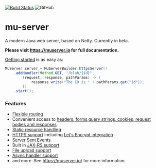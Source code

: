 [![Build Status](https://travis-ci.org/3redronin/mu-server.svg?branch=master)](https://travis-ci.org/3redronin/mu-server)
 ![GitHub](https://img.shields.io/github/license/3redronin/mu-server)

# mu-server

A modern Java web server, based on Netty. Currently in beta.


**Please visit <https://muserver.io> for full documentation.**


[Getting started](https://muserver.io/) is as easy as:

````java
MuServer server = MuServerBuilder.httpsServer()
    .addHandler(Method.GET, "/blah/{id}",
        (request, response, pathParams) -> {
            response.write("The ID is " + pathParams.get("id"));
        })
    .start();
````

### Features

* [Flexible routing](https://muserver.io/routes)
* Convenient access to [headers, forms,query strings, cookies, request bodies and responses](https://muserver.io/model)
* [Static resource handling](https://muserver.io/resources)
* [HTTPS support](https://muserver.io/https) including [Let's Encrypt integration](https://muserver.io/letsencrypt)
* [Server Sent Events](https://muserver.io/sse)
* Built in [JAX-RS support](https://muserver.io/jaxrs)
* [File upload support](https://muserver.io/uploads)
* [Async handler support](https://muserver.io/async)
* and more. See <https://muserver.io/> for more information.